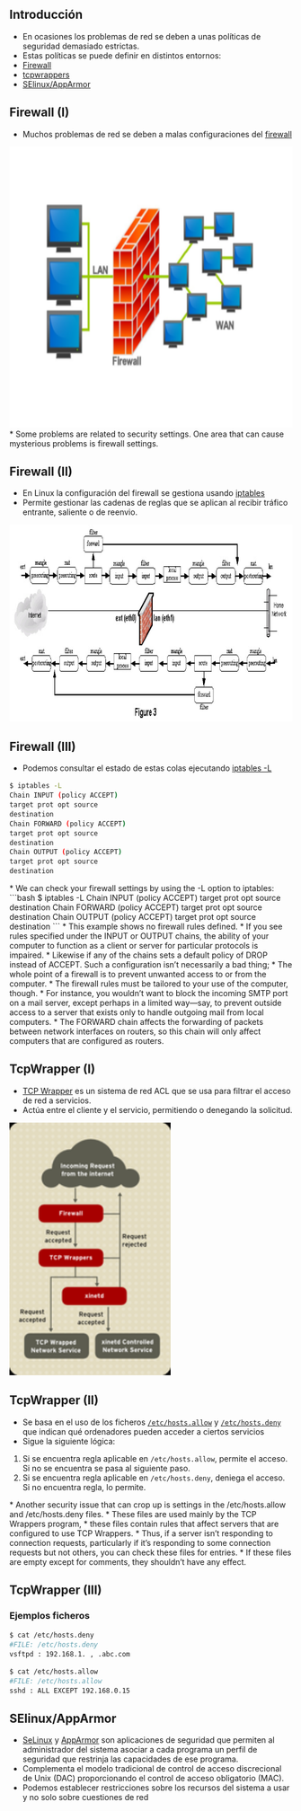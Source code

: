 ##  Introducción

* En ocasiones los problemas de red se deben a unas políticas de seguridad demasiado estrictas.
* Estas políticas se puede definir en distintos entornos:
 * [Firewall](#/6/2)
 * [tcpwrappers](#/6/5)
 * [SElinux/AppArmor](#/6/8)



## Firewall (I)

* Muchos problemas de red se deben a malas configuraciones del [firewall](http://es.wikipedia.org/wiki/Cortafuegos_%28inform%C3%A1tica%29)

<a class="fancybox" href="img/firewall.png" data-fancybox-group="gallery" title="Firewall">
	<img height="500px" src="img/firewall.redimensionado50.png" alt="Firewall">
</a>

<aside class="notes">
* Some problems are related to security settings. One area that can cause mysterious problems is firewall settings.
</aside>



## Firewall (II)

* En Linux la configuración del firewall se gestiona usando [iptables](http://linux.die.net/man/8/iptables)
* Permite gestionar las cadenas de reglas que se aplican al recibir tráfico entrante, saliente o de reenvio.

<a class="fancybox" href="img/iptables.png" data-fancybox-group="gallery" title="iptables">
	<img height="350px" src="img/iptables.png" alt="iptables">
</a>



## Firewall (III)

* Podemos consultar el estado de estas colas ejecutando [iptables -L](http://linux.die.net/man/8/iptables)

```bash
$ iptables -L
Chain INPUT (policy ACCEPT)
target prot opt source
destination
Chain FORWARD (policy ACCEPT)
target prot opt source
destination
Chain OUTPUT (policy ACCEPT)
target prot opt source
destination
```

<aside class="notes">
* We can check your firewall settings by using the -L option to iptables:
```bash
$ iptables -L
Chain INPUT (policy ACCEPT)
target prot opt source
destination
Chain FORWARD (policy ACCEPT)
target prot opt source
destination
Chain OUTPUT (policy ACCEPT)
target prot opt source
destination
```
* This example shows no firewall rules defined.
* If you see rules specified under the INPUT or OUTPUT chains, the ability of your computer to function as a client or server for particular protocols is impaired.
* Likewise if any of the chains sets a default policy of DROP instead of ACCEPT. Such a configuration isn’t necessarily a bad thing;
* The whole point of a firewall is to prevent unwanted access to or from the computer.
* The firewall rules must be tailored to your use of the computer, though.
* For instance, you wouldn’t want to block the incoming SMTP port on a mail server, except perhaps in a limited way—say, to prevent outside access to a server that exists only to handle outgoing mail from local computers.
* The FORWARD chain affects the forwarding of packets between network interfaces on routers, so this chain will only affect computers that are configured as routers.
</aside>



## TcpWrapper (I)

* [TCP Wrapper](http://es.wikipedia.org/wiki/TCP_Wrapper) es un sistema de red ACL que se usa para filtrar el acceso de red a servicios.
* Actúa entre el cliente y el servicio, permitiendo o denegando la solicitud.

<a class="fancybox" href="img/tcpwrapper.png" data-fancybox-group="gallery" title="TCP_Wrapper">
	<img height="450px" src="img/tcpwrapper.redimensionado50.png" alt="TCP_Wrapper">
</a>



## TcpWrapper (II)

* Se basa en el uso de los ficheros [`/etc/hosts.allow`](http://linux.die.net/man/5/hosts.allow) y [`/etc/hosts.deny`](http://linux.die.net/man/5/hosts.deny) que indican qué ordenadores pueden acceder a ciertos servicios
* Sigue la siguiente lógica:

 1. Si se encuentra regla aplicable en `/etc/hosts.allow`, permite el acceso. Si no se encuentra se pasa al siguiente paso.
 2. Si se encuentra regla aplicable en `/etc/hosts.deny`, deniega el acceso. Si no encuentra regla, lo permite.

<aside class="notes">
* Another security issue that can crop up is settings in the /etc/hosts.allow and /etc/hosts.deny files.
* These files are used mainly by the TCP Wrappers program,
* these files contain rules that affect servers that are configured to use TCP Wrappers.
* Thus, if a server isn’t responding to connection requests, particularly if it’s responding to some connection requests but not others, you can check these files for entries.
* If these files are empty except for comments, they shouldn’t have any effect.
</aside>



## TcpWrapper (III)
### Ejemplos ficheros

```bash
$ cat /etc/hosts.deny
#FILE: /etc/hosts.deny
vsftpd : 192.168.1. , .abc.com
```

```bash
$ cat /etc/hosts.allow
#FILE: /etc/hosts.allow
sshd : ALL EXCEPT 192.168.0.15
```



## SElinux/AppArmor

* [SeLinux](http://www.nsa.gov/research/selinux/index.shtml) y [AppArmor](http://es.wikipedia.org/wiki/AppArmor) son aplicaciones de seguridad que  permiten al administrador del sistema asociar a cada programa un perfil de seguridad que restrinja las capacidades de ese programa.
* Complementa el modelo tradicional de control de acceso discrecional de Unix (DAC) proporcionando el control de acceso obligatorio (MAC).
* Podemos establecer restricciones sobre los recursos del sistema a usar y no solo sobre cuestiones de red
